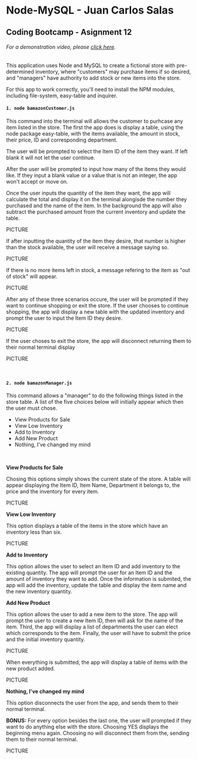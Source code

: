 # Node-MySQL - Juan Carlos Salas
## Coding Bootcamp - Asignment 12

###### _*For a demonstration video, please [click here](____).*_

This application uses Node and MySQL to create a fictional store with pre-determined inventory, where "customers" may purchase items if so desired, and "managers" have authority to add stock or new items into the store. 

For this app to work correctly, you'll need to install the NPM modules, including file-system, easy-table and inquirer.

#### `1. node bamazonCustomer.js`

This command into the terminal will allows the customer to purhcase any item listed in the store. The first the app does is display a table, using the node package easy-table, with the items available, the amount in stock, their price, ID and corresponding department.

The user will be prompted to select the Item ID of the item they want. If left blank it will not let the user continue. 

After the user will be prompted to input how many of the items they would like. If they input a blank value or a value that is not an integer, the app won't accept or move on. 

Once the user inputs the quantity of the item they want, the app will calculate the total and display it on the terminal alongisde the number they purchased and the name of the item. In the background the app will also subtract the purchased amount from the current inventory and update the table.

PICTURE

If after inputting the quantity of the item they desire, that number is higher than the stock available, the user will receive a message saying so.

PICTURE

If there is no more items left in stock, a message refering to the item as "out of stock" will appear.

PICTURE

After any of these three scenarios occure, the user will be prompted if they want to continue shopping or exit the store. If the user chooses to continue shopping, the app will display a new table with the updated inventory and prompt the user to input the Item ID they desire.

PICTURE

If the user choses to exit the store, the app will disconnect returning them to their normal terminal display

PICTURE


<br>

#### `2. node bamazonManager.js`

This command allows a "manager" to do the following things listed in the store table. A list of the five choices below will initially appear which then the user must chose.

* View Products for Sale
* View Low Inventory
* Add to Inventory
* Add New Product
* Nothing, I've changed my mind

<br>

**View Products for Sale**

Chosing this options simply shows the current state of the store. A table will appear displaying the Item ID, Item Name, Department it belongs to, the price and the inventory for every item.

PICTURE

**View Low Inventory**

This option displays a table of the items in the store which have an inventory less than six.

PICTURE

**Add to Inventory**

This option allows the user to select an Item ID and add inventory to the existing quantity. The app will prompt the user for an Item ID and the amount of inventory they want to add. Once the information is submited, the app will add the inventory, update the table and display the item name and the new inventory quantity.

**Add New Product**

This option allows the user to add a new item to the store. The app will prompt the user to create a new Item ID, then will ask for the name of the item. Third, the app will display a list of departments the user can elect which corresponds to the item. Finally, the user will have to submit the price and the initial inventory quantity.

PICTURE

When everything is submitted, the app will display a table of items with the new product added.

PICTURE


**Nothing, I've changed my mind**

This option disconnects the user from the app, and sends them to their normal terminal.

**BONUS:**
For every option besides the last one, the user will prompted if they want to do anything else with the store. Choosing YES displays the beginning menu again. Choosing no will disconnect them from the, sending them to their normal terminal.

PICTURE







